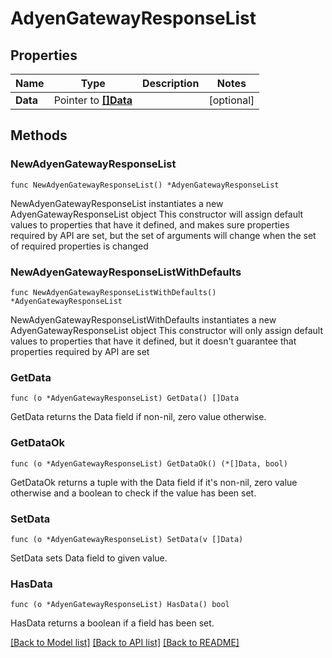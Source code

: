 # AdyenGatewayResponseList

## Properties

Name | Type | Description | Notes
------------ | ------------- | ------------- | -------------
**Data** | Pointer to [**[]Data**](Data.md) |  | [optional] 

## Methods

### NewAdyenGatewayResponseList

`func NewAdyenGatewayResponseList() *AdyenGatewayResponseList`

NewAdyenGatewayResponseList instantiates a new AdyenGatewayResponseList object
This constructor will assign default values to properties that have it defined,
and makes sure properties required by API are set, but the set of arguments
will change when the set of required properties is changed

### NewAdyenGatewayResponseListWithDefaults

`func NewAdyenGatewayResponseListWithDefaults() *AdyenGatewayResponseList`

NewAdyenGatewayResponseListWithDefaults instantiates a new AdyenGatewayResponseList object
This constructor will only assign default values to properties that have it defined,
but it doesn't guarantee that properties required by API are set

### GetData

`func (o *AdyenGatewayResponseList) GetData() []Data`

GetData returns the Data field if non-nil, zero value otherwise.

### GetDataOk

`func (o *AdyenGatewayResponseList) GetDataOk() (*[]Data, bool)`

GetDataOk returns a tuple with the Data field if it's non-nil, zero value otherwise
and a boolean to check if the value has been set.

### SetData

`func (o *AdyenGatewayResponseList) SetData(v []Data)`

SetData sets Data field to given value.

### HasData

`func (o *AdyenGatewayResponseList) HasData() bool`

HasData returns a boolean if a field has been set.


[[Back to Model list]](../README.md#documentation-for-models) [[Back to API list]](../README.md#documentation-for-api-endpoints) [[Back to README]](../README.md)


